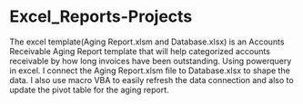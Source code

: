 # Excel_Reports-Projects
The excel template(Aging Report.xlsm and Database.xlsx) is an Accounts Receivable Aging Report template that will help categorized accounts receivable by how long 
invoices have been outstanding. Using powerquery in excel. I connect the Aging Report.xlsm file to Database.xlsx to shape the data. I also use macro VBA to easily refresh
the data connection and also to update the pivot table for the aging report.
